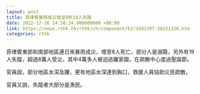 ```yaml
---
layout: post
title: 菲律賓暴雨成災增至8死19人失蹤
date: 2022-12-26 14:58:24.000000000 +08:00
link: https://news.rthk.hk/rthk/ch/component/k2/1681397-20221226.htm
categories: rthk
---
```


菲律賓東部和南部地區連日來暴雨成災，增至8人死亡，部分人是溺斃，另外有19人失蹤，超過8萬人受災，其中4萬多人被迫逃離家園，在疏散中心度過聖誕節。 

官員說，部分地區水深及腰，更有地區水深達到胸口，救援人員協助災民疏散。

官員又說，失蹤者大部分是漁民。
